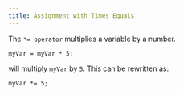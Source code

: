 ```yaml
---
title: Assignment with Times Equals
---
```

The `*= operator` multiplies a variable by a number.

    myVar = myVar * 5;

will multiply `myVar` by `5`. This can be rewritten as:

    myVar *= 5;